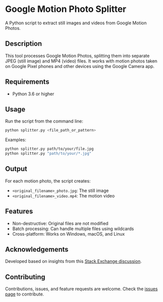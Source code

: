 # Google Motion Photo Splitter

A Python script to extract still images and videos from Google Motion Photos.

## Description

This tool processes Google Motion Photos, splitting them into separate JPEG (still image) and MP4 (video) files. It works with motion photos taken on Google Pixel phones and other devices using the Google Camera app.

## Requirements

- Python 3.6 or higher

## Usage

Run the script from the command line:

```sh
python splitter.py <file_path_or_pattern>
```

Examples:

```sh
python splitter.py path/to/your/file.jpg
python splitter.py "path/to/your/*.jpg"
```

## Output

For each motion photo, the script creates:

- `<original_filename>_photo.jpg`: The still image
- `<original_filename>_video.mp4`: The motion video

## Features

- Non-destructive: Original files are not modified
- Batch processing: Can handle multiple files using wildcards
- Cross-platform: Works on Windows, macOS, and Linux

## Acknowledgements

Developed based on insights from this [Stack Exchange discussion](https://android.stackexchange.com/questions/196831/how-do-i-view-google-cameras-motion-photos-on-my-windows-pc).

## Contributing

Contributions, issues, and feature requests are welcome. Check the [issues page](../../issues) to contribute.
